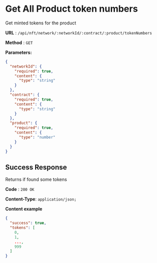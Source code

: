 # Get All Product token numbers

Get minted tokens for the product

**URL** : `/api/nft/network/:networkId/:contract/:product/tokenNumbers`

**Method** : `GET`

**Parameters:**

```json
{
  "networkId": {
    "required": true,
    "content": {
      "type": "string"
    }
  },
  "contract": {
    "required": true,
    "content": {
      "type": "string"
    }
  },
  "product": {
    "required": true,
    "content": {
      "type": "number"
    }
  }
}
```

## Success Response

Returns if found some tokens

**Code** : `200 OK`

**Content-Type**: `application/json;`

**Content example**

```json
{
  "success": true,
  "tokens": [
    0,
    1,
    ...,
    999
  ]
}
```
